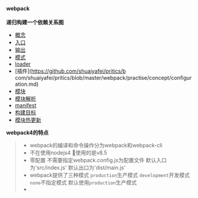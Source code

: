 #### webpack

**递归构建一个依赖关系图**

- [概念](https://github.com/shuaiyafei/pritics/blob/master/webpack/practise/concept/consider.md)
- [入口](https://github.com/shuaiyafei/pritics/blob/master/webpack/practise/concept/entry.md)
- [输出](https://github.com/shuaiyafei/pritics/blob/master/webpack/practise/concept/output.md)
- [模式](https://github.com/shuaiyafei/pritics/blob/master/webpack/practise/concept/mode.md)
- [loader](https://github.com/shuaiyafei/pritics/blob/master/webpack/practise/concept/loader.md)
- [插件](https://github.com/shuaiyafei/pritics/b com/shuaiyafei/pritics/blob/master/webpack/practise/concept/configuration.md)
- [模块](https://github.com/shuaiyafei/pritics/blob/master/webpack/practise/concept/module.md)
- [模块解析](https://github.com/shuaiyafei/pritics/blob/master/webpack/practise/concept/moduleresolve.md)
- [manifest](https://github.com/shuaiyafei/pritics/blob/master/webpack/practise/concept/manifest.md)
- [构建目标](https://github.com/shuaiyafei/pritics/blob/master/webpack/practise/concept/target.md)
- [模块热更新](https://github.com/shuaiyafei/pritics/blob/master/webpack/practise/concept/hotmodulereplacement.md)


**webpack4的特点**

> - webpack的编译和命令操作分为webpack和webpack-cli
> - 不在使用nodejs4 使用的是v8.5
> - 零配置 不需要指定webpack.config.js为配置文件 默认入口为'src/index.js' 默认出口为'dist/main.js'
> - webpack提供了三种模式 `production`生产模式 `development`开发模式 `none`不指定模式  默认使用`production`生产模式
> - 



